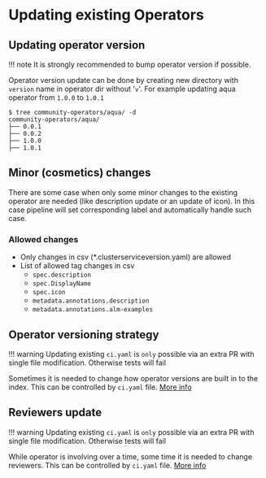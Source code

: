 # Updating existing Operators

## Updating operator version

!!! note
    It is strongly recommended to bump operator version if possible.

Operator version update can be done by creating new directory with `version` name in operator dir without '`v`'. For example updating aqua operator from `1.0.0` to `1.0.1`

```
$ tree community-operators/aqua/ -d
community-operators/aqua/
├── 0.0.1
├── 0.0.2
├── 1.0.0
├── 1.0.1
```

## Minor (cosmetics) changes

There are some case when only some minor changes to the existing operator are needed (like description update or an update of icon). In this case pipeline will set corresponding label and automatically handle such case.

### Allowed changes

- Only changes in csv (*.clusterserviceversion.yaml) are allowed
- List of allowed tag changes in csv
    - `spec.description`
    - `spec.DisplayName`
    - `spec.icon`
    - `metadata.annotations.description`
    - `metadata.annotations.alm-examples`

## Operator versioning strategy 

!!! warning
    Updating existing `ci.yaml` is `only` possible via an extra PR with single file modification. Otherwise tests will fail

Sometimes it is needed to change how operator versions are built in to the index. This can be controlled by `ci.yaml` file. [More info](./operator-ci-yaml.md#reviewers)

## Reviewers update

!!! warning
    Updating existing `ci.yaml` is `only` possible via an extra PR with single file modification. Otherwise tests will fail

While operator is involving over a time, some time it is needed to change reviewers. This can be controlled by `ci.yaml` file. [More info](./operator-ci-yaml.md#operator-versioning)





